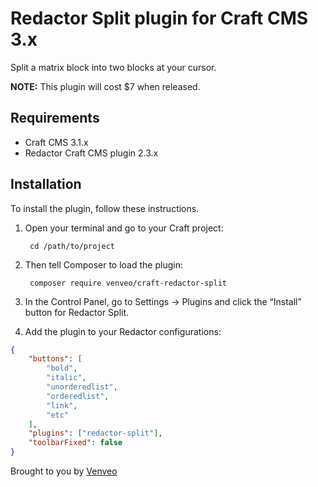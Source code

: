 # Redactor Split plugin for Craft CMS 3.x

Split a matrix block into two blocks at your cursor.

**NOTE:** This plugin will cost $7 when released.

## Requirements

- Craft CMS 3.1.x
- Redactor Craft CMS plugin 2.3.x

## Installation

To install the plugin, follow these instructions.

1. Open your terminal and go to your Craft project:

        cd /path/to/project

2. Then tell Composer to load the plugin:

        composer require venveo/craft-redactor-split

3. In the Control Panel, go to Settings → Plugins and click the “Install” button for Redactor Split.

4. Add the plugin to your Redactor configurations:
```json
{
    "buttons": [
        "bold",
        "italic",
        "unorderedlist",
        "orderedlist",
        "link",
        "etc"
    ],
    "plugins": ["redactor-split"],
    "toolbarFixed": false
}
```
Brought to you by [Venveo](https://www.venveo.com)

